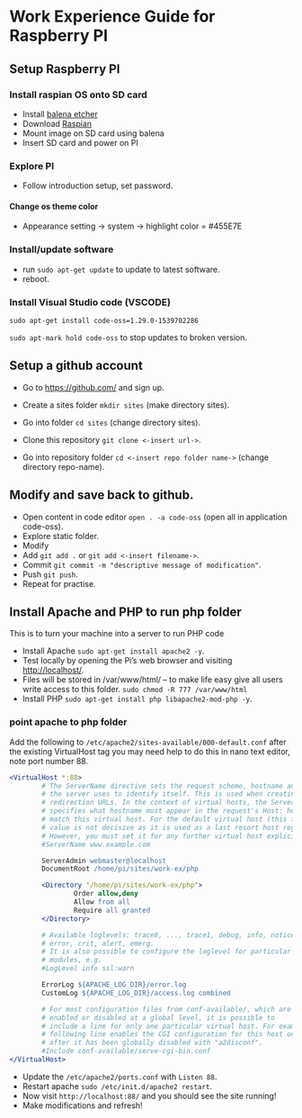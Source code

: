 # Work Experience Guide for Raspberry PI

## Setup Raspberry PI

### Install raspian OS onto SD card

* Install [balena etcher](https://www.balena.io/etcher/)
* Download [Raspian](https://www.raspberrypi.org/downloads/raspbian/)
* Mount image on SD card using balena
* Insert SD card and power on PI

### Explore PI

* Follow introduction setup, set password.

#### Change os theme color

* Appearance setting -> system -> highlight color = #455E7E

### Install/update software

* run `sudo apt-get update` to update to latest software.
* reboot.

### Install Visual Studio code (VSCODE)

`sudo apt-get install code-oss=1.29.0-1539702286`

`sudo apt-mark hold code-oss` to stop updates to broken version.

## Setup a github account

* Go to <https://github.com/> and sign up.

* Create a sites folder `mkdir sites` (make directory sites).
* Go into folder `cd sites` (change directory sites).
* Clone this repository `git clone <-insert url->`.
* Go into repository folder `cd <-insert repo folder name->` (change directory repo-name).

## Modify and save back to github.

* Open content in code editor `open . -a code-oss` (open all in application code-oss).
* Explore static folder.
* Modify
* Add `git add .` or `git add <-insert filename->`.
* Commit `git commit -m "descriptive message of modification"`.
* Push `git push`.
* Repeat for practise.

## Install Apache and PHP to run php folder

This is to turn your machine into a server to run PHP code

* Install Apache `sudo apt-get install apache2 -y`.
* Test locally by opening the Pi’s web browser and visiting <http://localhost/>.
* Files will be stored in /var/www/html/ – to make life easy give all users write access to this folder. `sudo chmod -R 777 /var/www/html`
* Install PHP `sudo apt-get install php libapache2-mod-php -y`.

### point apache to php folder

Add the following to `/etc/apache2/sites-available/000-default.conf` after the existing VirtualHost tag you may need help to do this in nano text editor, note port number 88.


```apache
<VirtualHost *:88>
        # The ServerName directive sets the request scheme, hostname and port that
        # the server uses to identify itself. This is used when creating
        # redirection URLs. In the context of virtual hosts, the ServerName
        # specifies what hostname must appear in the request's Host: header to
        # match this virtual host. For the default virtual host (this file) this
        # value is not decisive as it is used as a last resort host regardless.
        # However, you must set it for any further virtual host explicitly.
        #ServerName www.example.com

        ServerAdmin webmaster@localhost
        DocumentRoot /home/pi/sites/work-ex/php

        <Directory "/home/pi/sites/work-ex/php">
                Order allow,deny
                Allow from all
                Require all granted
        </Directory>

        # Available loglevels: trace8, ..., trace1, debug, info, notice, warn,
        # error, crit, alert, emerg.
        # It is also possible to configure the loglevel for particular
        # modules, e.g.
        #LogLevel info ssl:warn

        ErrorLog ${APACHE_LOG_DIR}/error.log
        CustomLog ${APACHE_LOG_DIR}/access.log combined

        # For most configuration files from conf-available/, which are
        # enabled or disabled at a global level, it is possible to
        # include a line for only one particular virtual host. For example the
        # following line enables the CGI configuration for this host only
        # after it has been globally disabled with "a2disconf".
        #Include conf-available/serve-cgi-bin.conf
</VirtualHost>

```

* Update the `/etc/apache2/ports.conf` with `Listen 88`.
* Restart apache `sudo /etc/init.d/apache2 restart`.
* Now visit `http://localhost:88/` and you should see the site running!
* Make modifications and refresh!